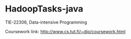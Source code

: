 # HadoopTasks-java

TIE-22306, Data-intensive Programming

Coursework link: http://www.cs.tut.fi/~dip/coursework.html
